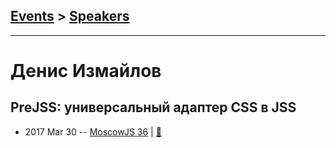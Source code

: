 ## [Events](../README.md) > [Speakers](../speakers.md)
---

# Денис Измайлов

## PreJSS: универсальный адаптер CSS в JSS
- 2017 Mar 30 -- [MoscowJS 36](https://www.youtube.com/watch?v=tS6XHqRhpEQ&t=43m2s)  | [:notebook:](https://drive.google.com/open?id=0BzyxUcwres7NeFptYWcxN1Z3QlE)  
